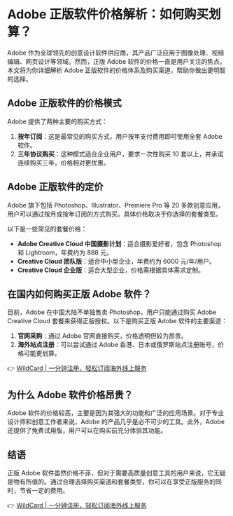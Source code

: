 # Adobe 正版软件价格解析：如何购买划算？

Adobe 作为全球领先的创意设计软件供应商，其产品广泛应用于图像处理、视频编辑、网页设计等领域。然而，正版 Adobe 软件的价格一直是用户关注的焦点。本文将为你详细解析 Adobe 正版软件的价格体系及购买渠道，帮助你做出更明智的选择。

## Adobe 正版软件的价格模式

Adobe 提供了两种主要的购买方式：

1. **按年订阅**：这是最常见的购买方式，用户按年支付费用即可使用全套 Adobe 软件。
2. **三年协议购买**：这种模式适合企业用户，要求一次性购买 10 套以上，并承诺连续购买三年，价格相对更优惠。

## Adobe 正版软件的定价

Adobe 旗下包括 Photoshop、Illustrator、Premiere Pro 等 20 多款创意应用，用户可以通过按月或按年订阅的方式购买。具体价格取决于你选择的套餐类型。

以下是一些常见的套餐价格：

- **Adobe Creative Cloud 中国摄影计划**：适合摄影爱好者，包含 Photoshop 和 Lightroom，年费约为 888 元。
- **Creative Cloud 团队版**：适合中小型企业，年费约为 6000 元/年/用户。
- **Creative Cloud 企业版**：适合大型企业，价格需根据具体需求定制。

## 在国内如何购买正版 Adobe 软件？

目前，Adobe 在中国大陆不单独售卖 Photoshop，用户只能通过购买 Adobe Creative Cloud 套餐来获得正版授权。以下是购买正版 Adobe 软件的主要渠道：

1. **官网采购**：通过 Adobe 官网直接购买，价格透明但较为昂贵。
2. **海外站点注册**：可以尝试通过 Adobe 香港、日本或俄罗斯站点注册账号，价格可能更划算。

👉 [WildCard | 一分钟注册，轻松订阅海外线上服务](https://bbtdd.com/WildCard)

## 为什么 Adobe 软件价格昂贵？

Adobe 软件的价格较高，主要是因为其强大的功能和广泛的应用场景。对于专业设计师和创意工作者来说，Adobe 的产品几乎是必不可少的工具。此外，Adobe 还提供了免费试用版，用户可以在购买前充分体验其功能。

## 结语

正版 Adobe 软件虽然价格不菲，但对于需要高质量创意工具的用户来说，它无疑是物有所值的。通过合理选择购买渠道和套餐类型，你可以在享受正版服务的同时，节省一定的费用。

👉 [WildCard | 一分钟注册，轻松订阅海外线上服务](https://bbtdd.com/WildCard)